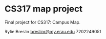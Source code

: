 # CS317 map project
Final project for CS317: Campus Map.



Rylie Breslin breslinr@my.erau.edu 7202249051